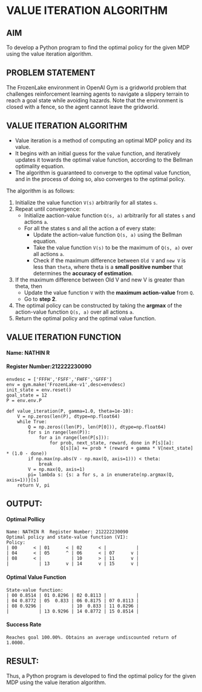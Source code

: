 # VALUE ITERATION ALGORITHM

## AIM
To develop a Python program to find the optimal policy for the given MDP using the value iteration algorithm.

## PROBLEM STATEMENT
The FrozenLake environment in OpenAI Gym is a gridworld problem that challenges reinforcement learning agents to navigate a slippery terrain to reach a goal state while avoiding hazards. Note that the environment is closed with a fence, so the agent cannot leave the gridworld.
## VALUE ITERATION ALGORITHM
- Value iteration is a method of computing an optimal MDP policy  and its value.
- It begins with an initial guess for the value function, and iteratively updates it towards the optimal value function, according to the Bellman optimality equation.
- The algorithm is guaranteed to converge to the optimal value function, and in the process of doing so, also converges to the optimal policy.

The algorithm is as follows:
1. Initialize the value function `V(s)` arbitrarily for all states `s`.
2. Repeat until convergence:
    - Initialize aaction-value function `Q(s, a)` arbitrarily for all states `s` and actions `a`.
    - For all the states s and all the action a of every state:
        - Update the action-value function `Q(s, a)` using the Bellman equation.
        - Take the value function `V(s)` to be the maximum of `Q(s, a)` over all actions `a`.
        - Check if the maximum difference between `Old V` and `new V` is less than `theta`, where theta is a **small positive number** that determines the **accuracy of estimation**.
3. If the maximum difference between Old V and new V is greater than theta, then
    - Update the value function `V` with the **maximum action-value** from `Q`.
    - Go to **step 2**.
4. The optimal policy can be constructed by taking the **argmax** of the action-value function `Q(s, a)` over all actions `a`.
5. Return the optimal policy and the optimal value function.
## VALUE ITERATION FUNCTION
#### Name: NATHIN R
#### Register Number:212222230090
```
envdesc = ['FFFH','FSFF','FHFF','GFFF']
env = gym.make('FrozenLake-v1',desc=envdesc)
init_state = env.reset()
goal_state = 12
P = env.env.P
```
```
def value_iteration(P, gamma=1.0, theta=1e-10):
    V = np.zeros(len(P), dtype=np.float64)
    while True:
        Q = np.zeros((len(P), len(P[0])), dtype=np.float64)
        for s in range(len(P)):
            for a in range(len(P[s])):
                for prob, next_state, reward, done in P[s][a]:
                    Q[s][a] += prob * (reward + gamma * V[next_state] * (1.0 - done))
        if np.max(np.abs(V - np.max(Q, axis=1))) < theta:
            break
        V = np.max(Q, axis=1)
        pi= lambda s: {s: a for s, a in enumerate(np.argmax(Q, axis=1))}[s]
    return V, pi
```
## OUTPUT:
#### Optimal Pollicy
```
Name: NATHIN R  Register Number: 212222230090 
Optimal policy and state-value function (VI):
Policy:
| 00      < | 01      < | 02      < |           |
| 04      < | 05      ^ | 06      < | 07      v |
| 08      < |           | 10      > | 11      v |
|           | 13      v | 14      v | 15      v |
```
#### Optimal Value Function
```
State-value function:
| 00 0.8514 | 01 0.8296 | 02 0.8113 |           |
| 04 0.8772 | 05  0.833 | 06 0.8175 | 07 0.8113 |
| 08 0.9296 |           | 10  0.833 | 11 0.8296 |
|           | 13 0.9296 | 14 0.8772 | 15 0.8514 |
```
#### Success Rate
```
Reaches goal 100.00%. Obtains an average undiscounted return of 1.0000.
```
## RESULT:
Thus, a Python program is developed to find the optimal policy for the given MDP using the value iteration algorithm.
